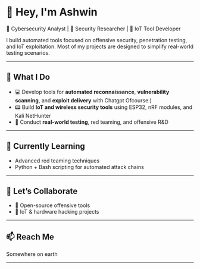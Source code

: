 # 👋 Hey, I'm Ashwin

🚨 Cybersecurity Analyst | 🔐 Security Researcher | 📡 IoT Tool Developer  

I build automated tools focused on offensive security, penetration testing, and IoT exploitation. Most of my projects are designed to simplify real-world testing scenarios.

---

## 🧰 What I Do
- 💻 Develop tools for **automated reconnaissance**, **vulnerability scanning**, and **exploit delivery** with Chatgpt Ofcourse:) 
- 📟 Build **IoT and wireless security tools** using ESP32, nRF modules, and Kali NetHunter
- 🧪 Conduct **real-world testing**, red teaming, and offensive R&D

---


## 🚀 Currently Learning
- Advanced red teaming techniques   
- Python + Bash scripting for automated attack chains  

---

## 🤝 Let’s Collaborate
- 🧠 Open-source offensive tools
- 🔗 IoT & hardware hacking projects

---

## 📫 Reach Me
Somewhere on earth

---
